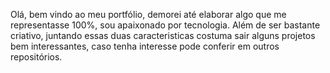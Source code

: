 Olá, bem vindo ao meu portfólio, demorei até elaborar algo que me representasse 100%, sou apaixonado por tecnologia. Além de ser bastante criativo, juntando essas duas caracteristicas costuma sair alguns projetos bem interessantes, caso tenha interesse pode conferir em outros repositórios.
